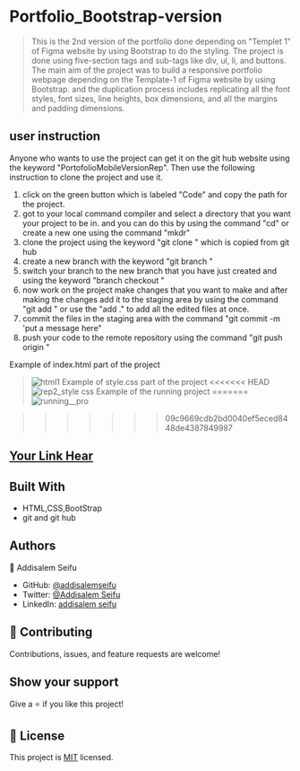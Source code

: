 # Portfolio_Bootstrap-version

> This is the 2nd version of the portfolio done depending on "Templet 1" of Figma website by using Bootstrap to do the styling. The project is done using five-section tags and sub-tags like div, ul, li, and buttons. The main aim of the project was to build a responsive portfolio webpage depending on the Template-1 of Figma website by using Bootstrap. and the duplication process includes replicating all the font styles, font sizes, line heights, box dimensions, and all the margins and padding dimensions.

## user instruction
Anyone who wants to use the project can get it on the git hub website using the keyword "PortofolioMobileVersionRep".
Then use the following instruction to clone the project and use it.
1. click on the green button which is labeled "Code" and copy the path for the project.
2. got to your local command compiler and select a directory that you want your project to be in. and you can do this by using the command "cd" or create a new one using the command "mkdr"
3. clone the project using the keyword "git clone <DirectoryName>" which is copied from git hub
4. create a new branch with the keyword "git branch <BranchName>" 
5. switch your branch to the new branch that you have just created and using the keyword "branch checkout <BranchName>"
6.  now work on the project make changes that you want to make and after making the changes add it to the staging area by using the command "git add <docName>" or use the "add ." to add all the edited files at once.
7. commit the files in the staging area with the command "git commit -m 'put a message here"
8. push your code to the remote repository using the command "git push origin <branchName>"

Example of index.html part of the project
> ![html1](https://user-images.githubusercontent.com/65928536/133560182-3f71f51a-1b2e-4343-a362-02ca96586daf.png)
Example of style.css part of the project
<<<<<<< HEAD
![rep2_style css](https://user-images.githubusercontent.com/65928536/133286850-0b364a5b-d86d-4182-823f-39292e32b7aa.png)
Example of the running project
=======
![running__pro](https://user-images.githubusercontent.com/65928536/133654252-5e276519-d761-46cf-b064-3042bd5e8702.png)


>>>>>>> 09c9669cdb2bd0040ef5eced8448de4387849987
  
##  [Your Link Hear](https://addisalemseifu.github.io/Portofolio-Desktop-Version__Rep/)

## Built With
- HTML,CSS,BootStrap
- git and git hub

## Authors
👤 Addisalem Seifu
- GitHub: [@addisalemseifu](https://github.com/githubhandle)
- Twitter: [@Addisalem Seifu](https://twitter.com/twitterhandle)
- LinkedIn: [addisalem seifu](https://linkedin.com/in/linkedinhandle)

## 🤝 Contributing
Contributions, issues, and feature requests are welcome!

## Show your support
Give a ⭐️ if you like this project!

## 📝 License

This project is [MIT](./MIT.md) licensed.